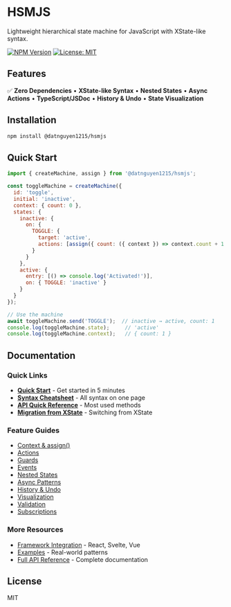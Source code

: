 # HSMJS

Lightweight hierarchical state machine for JavaScript with XState-like syntax.

[![NPM Version](https://img.shields.io/npm/v/@datnguyen1215/hsmjs.svg)](https://www.npmjs.com/package/@datnguyen1215/hsmjs)
[![License: MIT](https://img.shields.io/badge/License-MIT-yellow.svg)](https://opensource.org/licenses/MIT)

## Features

✅ **Zero Dependencies** • **XState-like Syntax** • **Nested States** • **Async Actions** • **TypeScript/JSDoc** • **History & Undo** • **State Visualization**

## Installation

```bash
npm install @datnguyen1215/hsmjs
```

## Quick Start

```javascript
import { createMachine, assign } from '@datnguyen1215/hsmjs';

const toggleMachine = createMachine({
  id: 'toggle',
  initial: 'inactive',
  context: { count: 0 },
  states: {
    inactive: {
      on: {
        TOGGLE: {
          target: 'active',
          actions: [assign({ count: ({ context }) => context.count + 1 })]
        }
      }
    },
    active: {
      entry: [() => console.log('Activated!')],
      on: { TOGGLE: 'inactive' }
    }
  }
});

// Use the machine
await toggleMachine.send('TOGGLE');  // inactive → active, count: 1
console.log(toggleMachine.state);     // 'active'
console.log(toggleMachine.context);   // { count: 1 }
```


## Documentation

### Quick Links
- [**Quick Start**](docs/getting-started.md) - Get started in 5 minutes
- [**Syntax Cheatsheet**](docs/syntax-cheatsheet.md) - All syntax on one page
- [**API Quick Reference**](docs/api-quick-reference.md) - Most used methods
- [**Migration from XState**](docs/migration-xstate.md) - Switching from XState

### Feature Guides
- [Context & assign()](docs/features/context-management.md)
- [Actions](docs/features/actions.md)
- [Guards](docs/features/guards.md)
- [Events](docs/features/events.md)
- [Nested States](docs/features/nested-states.md)
- [Async Patterns](docs/features/async-patterns.md)
- [History & Undo](docs/features/history-undo.md)
- [Visualization](docs/features/visualization.md)
- [Validation](docs/features/validation.md)
- [Subscriptions](docs/features/subscriptions.md)

### More Resources
- [Framework Integration](docs/framework-integration.md) - React, Svelte, Vue
- [Examples](docs/examples.md) - Real-world patterns
- [Full API Reference](docs/api-reference.md) - Complete documentation

## License

MIT

